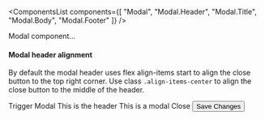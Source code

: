 <ComponentsList
  components={[
    "Modal",
    "Modal.Header",
    "Modal.Title",
    "Modal.Body",
    "Modal.Footer"
  ]}
/>

Modal component...

#### Modal header alignment

By default the modal header uses flex align-items start to align the close
button to the top right corner. Use class `.align-items-center` to align the
close button to the middle of the header.

<Active>
  <Active.Trigger link={false}>Trigger Modal</Active.Trigger>
  <Modal>
    <Modal.Header>
      <Modal.Title>This is the header</Modal.Title>
      <Active.Trigger link>
        <Icon id="close" className="text-dark" aria-label="close" />
      </Active.Trigger>
    </Modal.Header>
    <Modal.Body>This is a modal</Modal.Body>
    <Modal.Footer>
      <Active.Trigger color="dark" outline>
        Close
      </Active.Trigger>
      <Button color="primary">Save Changes</Button>
    </Modal.Footer>
  </Modal>
</Active>
